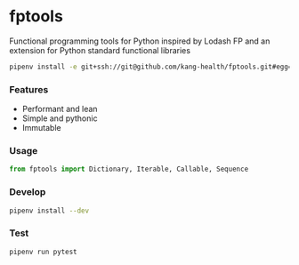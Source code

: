 # fptools

Functional programming tools for Python inspired by Lodash FP and an extension
for Python standard functional libraries

```bash
pipenv install -e git+ssh://git@github.com/kang-health/fptools.git#egg=fptools
```

### Features

 - Performant and lean
 - Simple and pythonic
 - Immutable

### Usage

```python
from fptools import Dictionary, Iterable, Callable, Sequence
```

### Develop

```bash 
pipenv install --dev
```

### Test

```bash
pipenv run pytest
```
